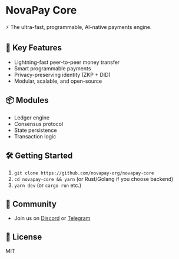 # NovaPay Core

⚡ The ultra-fast, programmable, AI-native payments engine.

## 🚀 Key Features
- Lightning-fast peer-to-peer money transfer
- Smart programmable payments
- Privacy-preserving identity (ZKP + DID)
- Modular, scalable, and open-source

## 📦 Modules
- Ledger engine
- Consensus protocol
- State persistence
- Transaction logic

## 🛠️ Getting Started
1. `git clone https://github.com/novapay-org/novapay-core`
2. `cd novapay-core && yarn` (or Rust/Golang if you choose backend)
3. `yarn dev` (or `cargo run` etc.)

## 💬 Community
- Join us on [Discord](#) or [Telegram](#)

## 📄 License
MIT
